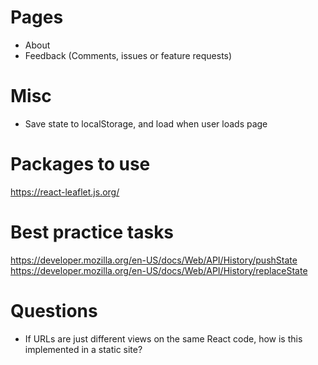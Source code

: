 # Pages

- About
- Feedback (Comments, issues or feature requests)


# Misc

- Save state to localStorage, and load when user loads page




# Packages to use
https://react-leaflet.js.org/


# Best practice tasks
https://developer.mozilla.org/en-US/docs/Web/API/History/pushState
https://developer.mozilla.org/en-US/docs/Web/API/History/replaceState


# Questions
- If URLs are just different views on the same React code, how is this implemented in a static site?
